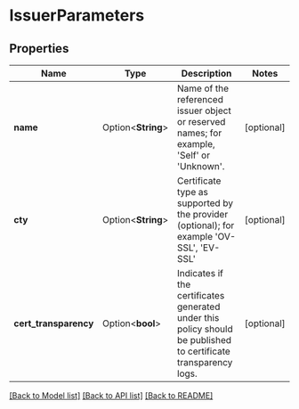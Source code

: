 # IssuerParameters

## Properties

Name | Type | Description | Notes
------------ | ------------- | ------------- | -------------
**name** | Option<**String**> | Name of the referenced issuer object or reserved names; for example, 'Self' or 'Unknown'. | [optional]
**cty** | Option<**String**> | Certificate type as supported by the provider (optional); for example 'OV-SSL', 'EV-SSL' | [optional]
**cert_transparency** | Option<**bool**> | Indicates if the certificates generated under this policy should be published to certificate transparency logs. | [optional]

[[Back to Model list]](../README.md#documentation-for-models) [[Back to API list]](../README.md#documentation-for-api-endpoints) [[Back to README]](../README.md)


